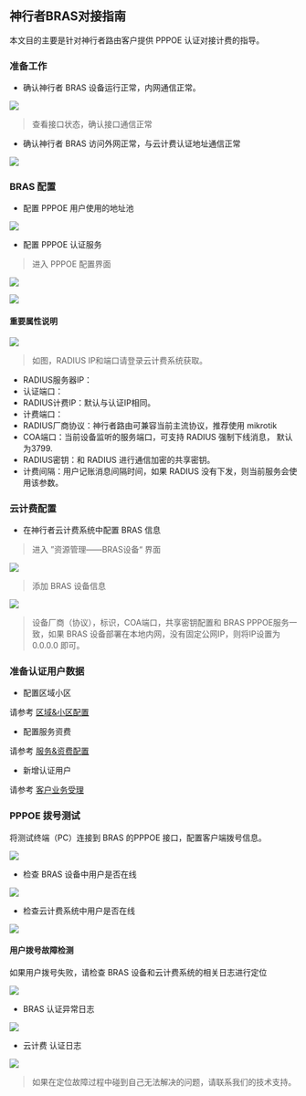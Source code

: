 ## 神行者BRAS对接指南

本文目的主要是针对神行者路由客户提供 PPPOE 认证对接计费的指导。

### 准备工作

- 确认神行者 BRAS 设备运行正常，内网通信正常。

![](http://static.toughcloud.net/toughsms/ldj_2018-12-26_095004.png)

> 查看接口状态，确认接口通信正常

- 确认神行者 BRAS 访问外网正常，与云计费认证地址通信正常 

![](http://static.toughcloud.net/toughsms/ldj_2018-12-26_095250.png)


### BRAS 配置

- 配置 PPPOE 用户使用的地址池

![](http://static.toughcloud.net/toughsms/ldj_2018-12-26_095635.png)

- 配置 PPPOE 认证服务

> 进入 PPPOE 配置界面

![](http://static.toughcloud.net/toughsms/ldj_2018-12-26_095428.png)

![](http://static.toughcloud.net/toughsms/ldj_2018-12-26_095842.png)

#### 重要属性说明

![](http://static.toughcloud.net/toughsms/ldj_2018-12-26_104426.png)

> 如图，RADIUS IP和端口请登录云计费系统获取。

- RADIUS服务器IP：
- 认证端口：
- RADIUS计费IP：默认与认证IP相同。
- 计费端口：
- RADIUS厂商协议：神行者路由可兼容当前主流协议，推荐使用 mikrotik
- COA端口：当前设备监听的服务端口，可支持 RADIUS 强制下线消息， 默认为3799.
- RADIUS密钥：和 RADIUS 进行通信加密的共享密钥。 
- 计费间隔：用户记账消息间隔时间，如果 RADIUS 没有下发，则当前服务会使用该参数。


### 云计费配置

- 在神行者云计费系统中配置 BRAS 信息

> 进入 ”资源管理——BRAS设备“ 界面

![](http://static.toughcloud.net/toughsms/ldj_2018-12-26_101817.png)

> 添加 BRAS 设备信息

![](http://static.toughcloud.net/toughsms/ldj_2018-12-26_102020.png)

> 设备厂商（协议），标识，COA端口，共享密钥配置和 BRAS PPPOE服务一致，如果 BRAS 设备部署在本地内网，没有固定公网IP，则将IP设置为 0.0.0.0 即可。


### 准备认证用户数据

- 配置区域小区

请参考 [区域&小区配置](../opt/area.md)

- 配置服务资费

请参考 [服务&资费配置](../opt/service.md)

- 新增认证用户

请参考 [客户业务受理](../opt/subscribe.md)

### PPPOE 拨号测试

将测试终端（PC）连接到 BRAS 的PPPOE 接口，配置客户端拨号信息。

![](http://static.toughcloud.net/toughsms/ldj_2018-12-26_103034.png)


- 检查 BRAS 设备中用户是否在线

![](http://static.toughcloud.net/toughsms/ldj_2018-12-26_103503.png)

- 检查云计费系统中用户是否在线

![](http://static.toughcloud.net/toughsms/ldj_2018-12-26_103219.png)


#### 用户拨号故障检测

如果用户拨号失败，请检查 BRAS 设备和云计费系统的相关日志进行定位

![](http://static.toughcloud.net/toughsms/ldj_2018-12-26_103902.png)

- BRAS 认证异常日志

![](http://static.toughcloud.net/toughsms/ldj_2018-12-26_103949.png)

- 云计费  认证日志

![](http://static.toughcloud.net/toughsms/ldj_2018-12-26_104226.png)


> 如果在定位故障过程中碰到自己无法解决的问题，请联系我们的技术支持。



